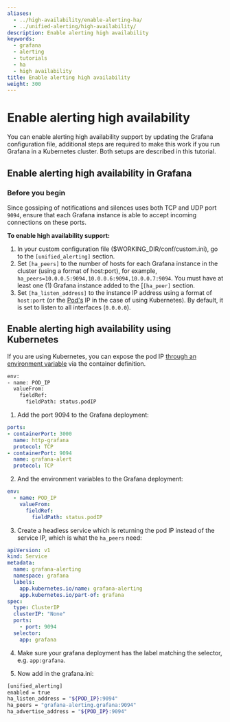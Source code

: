 ```yaml
---
aliases:
  - ../high-availability/enable-alerting-ha/
  - ../unified-alerting/high-availability/
description: Enable alerting high availability
keywords:
  - grafana
  - alerting
  - tutorials
  - ha
  - high availability
title: Enable alerting high availability
weight: 300
---
```


# Enable alerting high availability

You can enable alerting high availability support by updating the Grafana configuration file, additional steps are required to make this work if you run Grafana in a Kubernetes cluster. Both setups are described in this tutorial.

## Enable alerting high availability in Grafana

### Before you begin

Since gossiping of notifications and silences uses both TCP and UDP port `9094`, ensure that each Grafana instance is able to accept incoming connections on these ports.

**To enable high availability support:**

1. In your custom configuration file ($WORKING_DIR/conf/custom.ini), go to the `[unified_alerting]` section.
2. Set `[ha_peers]` to the number of hosts for each Grafana instance in the cluster (using a format of host:port), for example, `ha_peers=10.0.0.5:9094,10.0.0.6:9094,10.0.0.7:9094`.
   You must have at least one (1) Grafana instance added to the [`[ha_peer]` section.
3. Set `[ha_listen_address]` to the instance IP address using a format of `host:port` (or the [Pod's](https://kubernetes.io/docs/concepts/workloads/pods/) IP in the case of using Kubernetes).
   By default, it is set to listen to all interfaces (`0.0.0.0`).

## Enable alerting high availability using Kubernetes

If you are using Kubernetes, you can expose the pod IP [through an environment variable](https://kubernetes.io/docs/tasks/inject-data-application/environment-variable-expose-pod-information/) via the container definition.

```bash
env:
- name: POD_IP
  valueFrom:
    fieldRef:
      fieldPath: status.podIP
```


1. Add the port 9094 to the Grafana deployment:

  ```yaml
  ports:
  - containerPort: 3000
    name: http-grafana
    protocol: TCP
  - containerPort: 9094
    name: grafana-alert
    protocol: TCP
  ```

2. And the environment variables to the Grafana deployment:

  ```yaml
  env:
    - name: POD_IP
      valueFrom:
        fieldRef:
          fieldPath: status.podIP
  ```

3. Create a headless service which is returning the pod IP instead of the service IP, which is what the `ha_peers` need:

  ```yaml
  apiVersion: v1
  kind: Service
  metadata:
    name: grafana-alerting
    namespace: grafana
    labels:
      app.kubernetes.io/name: grafana-alerting
      app.kubernetes.io/part-of: grafana
  spec:
    type: ClusterIP
    clusterIP: "None"
    ports:
      - port: 9094
    selector:
      app: grafana
  ```

4. Make sure your grafana deployment has the label matching the selector, e.g. `app:grafana`.

5. Now add in the grafana.ini:

  ```bash
  [unified_alerting]
  enabled = true
  ha_listen_address = "${POD_IP}:9094"
  ha_peers = "grafana-alerting.grafana:9094"
  ha_advertise_address = "${POD_IP}:9094"
  ```
